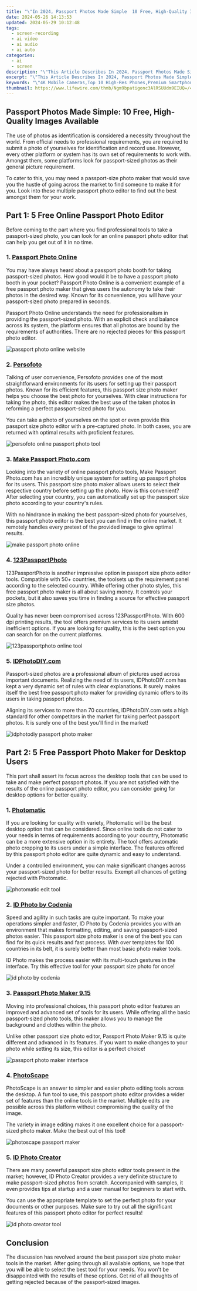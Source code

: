 ```yaml
---
title: "\"In 2024, Passport Photos Made Simple  10 Free, High-Quality Images Available\""
date: 2024-05-26 14:13:53
updated: 2024-05-29 10:12:48
tags: 
  - screen-recording
  - ai video
  - ai audio
  - ai auto
categories: 
  - ai
  - screen
description: "\"This Article Describes In 2024, Passport Photos Made Simple: 10 Free, High-Quality Images Available\""
excerpt: "\"This Article Describes In 2024, Passport Photos Made Simple: 10 Free, High-Quality Images Available\""
keywords: "\"4K Mobile Cameras,Top 10 High-Res Phones,Premium Smartphone Images,Best 4K Camera Phones,Ultimate 4K Phone Cameras,High-Quality Smart Cam Images,Elite 4K Mobile Photography,Top 10 Phones,Premium Smartphones,High-Res Phone Cameras,Elite 4K Cameras,Ultimate Mobile Camera Phones\""
thumbnail: https://www.lifewire.com/thmb/Ngm9bpatigonc3AlRSUUdm9EIUQ=/400x300/filters:no_upscale():max_bytes(150000):strip_icc():format(webp)/001_the-best-teen-movies-on-netflix-october-2023-5104880-3c4ee21786b64df693bfeebd65701d8e.jpg
---
```


## Passport Photos Made Simple: 10 Free, High-Quality Images Available

The use of photos as identification is considered a necessity throughout the world. From official needs to professional requirements, you are required to submit a photo of yourselves for identification and record use. However, every other platform or system has its own set of requirements to work with. Amongst them, some platforms look for passport-sized photos as their general picture requirement.

To cater to this, you may need a passport-size photo maker that would save you the hustle of going across the market to find someone to make it for you. Look into these multiple passport photo editor to find out the best amongst them for your work.

## Part 1: 5 Free Online Passport Photo Editor

Before coming to the part where you find professional tools to take a passport-sized photo, you can look for an online passport photo editor that can help you get out of it in no time.

### 1\. [Passport Photo Online](https://passport-photo.online/)

You may have always heard about a passport photo booth for taking passport-sized photos. How good would it be to have a passport photo booth in your pocket? Passport Photo Online is a convenient example of a free passport photo maker that gives users the autonomy to take their photos in the desired way. Known for its convenience, you will have your passport-sized photo prepared in seconds.

Passport Photo Online understands the need for professionalism in providing the passport-sized photo. With an explicit check and balance across its system, the platform ensures that all photos are bound by the requirements of authorities. There are no rejected pieces for this passport photo editor.

![passport photo online website](https://images.wondershare.com/filmora/article-images/2022/free-passport-photo-maker-1.jpg)

### 2\. [Persofoto](https://www.persofoto.com/upload/passport-photo)

Talking of user convenience, Persofoto provides one of the most straightforward environments for its users for setting up their passport photos. Known for its efficient features, this passport size photo maker helps you choose the best photo for yourselves. With clear instructions for taking the photo, this editor makes the best use of the taken photos in reforming a perfect passport-sized photo for you.

You can take a photo of yourselves on the spot or even provide this passport size photo editor with a pre-captured photo. In both cases, you are returned with optimal results with proficient features.

![ persofoto online passport photo tool](https://images.wondershare.com/filmora/article-images/2022/free-passport-photo-maker-2.jpg)

### 3\. [Make Passport Photo.com](https://makepassportphoto.com/services.php)

Looking into the variety of online passport photo tools, Make Passport Photo.com has an incredibly unique system for setting up passport photos for its users. This passport size photo maker allows users to select their respective country before setting up the photo. How is this convenient? After selecting your country, you can automatically set up the passport size photo according to your country's rules.

With no hindrance in making the best passport-sized photo for yourselves, this passport photo editor is the best you can find in the online market. It remotely handles every pretext of the provided image to give optimal results.

![make passport photo online](https://images.wondershare.com/filmora/article-images/2022/free-passport-photo-maker-3.jpg)

### 4\. [123PassportPhoto](https://www.123passportphoto.com/)

123PassportPhoto is another impressive option in passport size photo editor tools. Compatible with 50+ countries, the toolsets up the requirement panel according to the selected country. While offering other photo styles, this free passport photo maker is all about saving money. It controls your pockets, but it also saves you time in finding a source for effective passport size photos.

Quality has never been compromised across 123PassportPhoto. With 600 dpi printing results, the tool offers premium services to its users amidst inefficient options. If you are looking for quality, this is the best option you can search for on the current platforms.

![123passportphoto online tool](https://images.wondershare.com/filmora/article-images/2022/free-passport-photo-maker-4.jpg)

### 5\. [IDPhotoDIY.com](https://www.idphotodiy.com/)

Passport-sized photos are a professional album of pictures used across important documents. Realizing the need of its users, IDPhotoDIY.com has kept a very dynamic set of rules with clear explanations. It surely makes itself the best free passport photo maker for providing dynamic offers to its users in taking passport photos.

Aligning its services to more than 70 countries, IDPhotoDIY.com sets a high standard for other competitors in the market for taking perfect passport photos. It is surely one of the best you'll find in the market!

![idphotodiy passport photo maker](https://images.wondershare.com/filmora/article-images/2022/free-passport-photo-maker-5.jpg)

## Part 2: 5 Free Passport Photo Maker for Desktop Users

This part shall assert its focus across the desktop tools that can be used to take and make perfect passport photos. If you are not satisfied with the results of the online passport photo editor, you can consider going for desktop options for better quality.

### 1\. [Photomatic](https://photomatic.en.softonic.com/)

If you are looking for quality with variety, Photomatic will be the best desktop option that can be considered. Since online tools do not cater to your needs in terms of requirements according to your country, Photomatic can be a more extensive option in its entirety. The tool offers automatic photo cropping to its users under a simple interface. The features offered by this passport photo editor are quite dynamic and easy to understand.

Under a controlled environment, you can make significant changes across your passport-sized photo for better results. Exempt all chances of getting rejected with Photomatic.

![photomatic edit tool](https://images.wondershare.com/filmora/article-images/2022/free-passport-photo-maker-6.jpg)

### 2\. [ID Photo by Codenia](https://www.microsoft.com/en-us/p/id-photo/9nblggh43n9m?activetab=pivot:overviewtab)

Speed and agility in such tasks are quite important. To make your operations simpler and faster, ID Photo by Codenia provides you with an environment that makes formatting, editing, and saving passport-sized photos easier. This passport size photo maker is one of the best you can find for its quick results and fast process. With over templates for 100 countries in its belt, it is surely better than most basic photo maker tools.

ID Photo makes the process easier with its multi-touch gestures in the interface. Try this effective tool for your passport size photo for once!

![id photo by codenia](https://images.wondershare.com/filmora/article-images/2022/free-passport-photo-maker-7.jpg)

### 3\. [Passport Photo Maker 9.15](https://ams-photo-software.com/passport-photo-maker/)

Moving into professional choices, this passport photo editor features an improved and advanced set of tools for its users. While offering all the basic passport-sized photo tools, this maker allows you to manage the background and clothes within the photo.

Unlike other passport size photo editor, Passport Photo Maker 9.15 is quite different and advanced in its features. If you want to make changes to your photo while setting its size, this editor is a perfect choice!

![passport photo maker interface](https://images.wondershare.com/filmora/article-images/2022/free-passport-photo-maker-8.jpg)

### 4\. [PhotoScape](http://www.photoscape.org/ps/main/index.php)

PhotoScape is an answer to simpler and easier photo editing tools across the desktop. A fun tool to use, this passport photo editor provides a wider set of features than the online tools in the market. Multiple edits are possible across this platform without compromising the quality of the image.

The variety in image editing makes it one excellent choice for a passport-sized photo maker. Make the best out of this tool!

![photoscape passport maker](https://images.wondershare.com/filmora/article-images/2022/free-passport-photo-maker-9.jpg)

### 5\. [ID Photo Creator](https://id-photo-creator.en.softonic.com/)

There are many powerful passport size photo editor tools present in the market; however, ID Photo Creator provides a very definite structure to make passport-sized photos from scratch. Accompanied with samples, it even provides tips at startup and a user manual for beginners to start with.

You can use the appropriate template to set the perfect photo for your documents or other purposes. Make sure to try out all the significant features of this passport photo editor for perfect results!

![id photo creator tool](https://images.wondershare.com/filmora/article-images/2022/free-passport-photo-maker-10.jpg)

## Conclusion

The discussion has revolved around the best passport size photo maker tools in the market. After going through all available options, we hope that you will be able to select the best tool for your needs. You won't be disappointed with the results of these options. Get rid of all thoughts of getting rejected because of the passport-sized images.

<ins class="adsbygoogle"
     style="display:block"
     data-ad-format="autorelaxed"
     data-ad-client="ca-pub-7571918770474297"
     data-ad-slot="1223367746"></ins>

<ins class="adsbygoogle"
     style="display:block"
     data-ad-format="autorelaxed"
     data-ad-client="ca-pub-7571918770474297"
     data-ad-slot="1223367746"></ins>



<ins class="adsbygoogle"
     style="display:block"
     data-ad-client="ca-pub-7571918770474297"
     data-ad-slot="8358498916"
     data-ad-format="auto"
     data-full-width-responsive="true"></ins>

